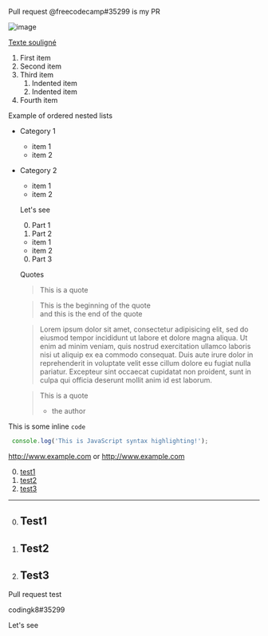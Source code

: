 Pull request @freecodecamp#35299 is my PR

![image](https://media.giphy.com/media/31UDILmnnQOjnKKoKB/giphy.gif)

<p><u>Texte souligné</u></p>

1. First item
2. Second item
3. Third item
      1. Indented item
      2. Indented item
4. Fourth item



Example of ordered nested lists

- Category 1
  - item 1
  * item 2
  
- Category 2
  * item 1
  - item 2
  
  Let's see
  
  0. Part 1
  0. Part 2
    * item 1
    * item 2
  0. Part 3
  
  Quotes
  
  > This is a quote
  
  > This is the beginning of the quote  
  > and this is the end of the quote
  
  > Lorem ipsum dolor sit amet, consectetur adipisicing elit, sed do eiusmod tempor incididunt ut labore et dolore magna aliqua. Ut enim ad minim veniam, quis nostrud exercitation ullamco laboris nisi ut aliquip ex ea commodo consequat. Duis aute irure dolor in reprehenderit in voluptate velit esse cillum dolore eu fugiat nulla pariatur. Excepteur sint occaecat cupidatat non proident, sunt in culpa qui officia deserunt mollit anim id est laborum.
  
  > This is a quote
  > - the author


This is some inline `code`

```js  
 console.log('This is JavaScript syntax highlighting!');  
 ```  
http://www.example.com or <http://www.example.com>

0. [test1](#t1)
0. [test2](#t2)
0. [test3](#t3)

---

0. <h2><a name="t1">Test1</a></h2>
0. <h2><a name="t2">Test2</a></h2>
0. <h2><a name="t3">Test3</a></h2>



Pull request test

codingk8#35299

Let's see 


